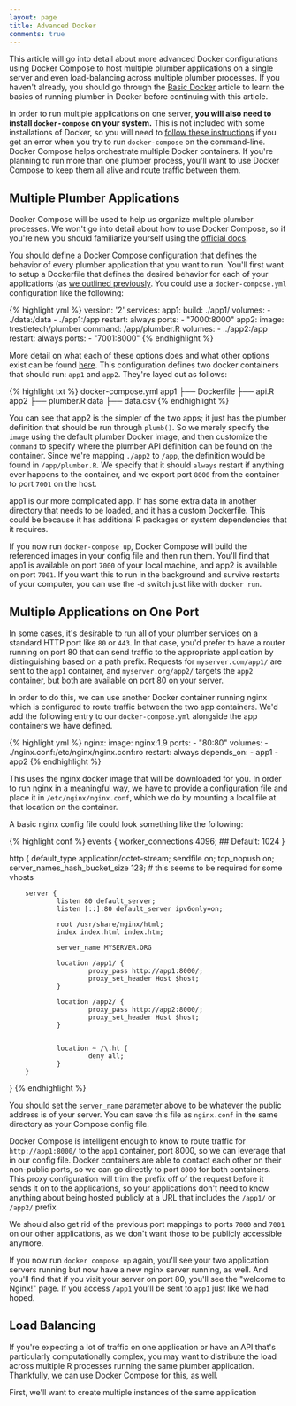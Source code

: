 ```yaml
---
layout: page
title: Advanced Docker
comments: true
---
```


<div class="row"><div class="col-sm-8" markdown="1">

This article will go into detail about more advanced Docker configurations using Docker Compose to host multiple plumber applications on a single server and even load-balancing across multiple plumber processes. If you haven't already, you should go through the [Basic Docker](./docker) article to learn the basics of running plumber in Docker before continuing with this article.

In order to run multiple applications on one server, **you will also need to install `docker-compose` on your system.** This is not included with some installations of Docker, so you will need to [follow these instructions](https://docs.docker.com/compose/install/) if you get an error when you try to run `docker-compose` on the command-line. Docker Compose helps orchestrate multiple Docker containers. If you're planning to run more than one plumber process, you'll want to use Docker Compose to keep them all alive and route traffic between them.

## Multiple Plumber Applications

Docker Compose will be used to help us organize multiple plumber processes. We won't go into detail about how to use Docker Compose, so if you're new you should familiarize yourself using the [official docs](https://docs.docker.com/compose). 

You should define a Docker Compose configuration that defines the behavior of every plumber application that you want to run. You'll first want to setup a Dockerfile that defines the desired behavior for each of your applications (as [we outlined previously](./docker#custom-dockerfiles). You could use a `docker-compose.yml` configuration like the following:

{% highlight yml %}
version: '2'
services:
  app1:
    build: ./app1/
    volumes:
     - ./data:/data
     - ./app1:/app
    restart: always
    ports:
     - "7000:8000"
  app2:
    image: trestletech/plumber
    command: /app/plumber.R
    volumes:
     - ../app2:/app
    restart: always
    ports:
     - "7001:8000"
{% endhighlight %}

More detail on what each of these options does and what other options exist can be found [here](https://docs.docker.com/compose/compose-file/). This configuration defines two docker containers that should run: `app1` and `app2`. They're layed out as follows:

{% highlight txt %}
docker-compose.yml
app1
├── Dockerfile
├── api.R
app2
├── plumber.R
data
├── data.csv
{% endhighlight %}

You can see that app2 is the simpler of the two apps; it just has the plumber definition that should be run through `plumb()`. So we merely specify the `image` using the default plumber Docker image, and then customize the `command` to specify where the plumber API definition can be found on the container. Since we're mapping `./app2` to `/app`, the definition would be found in `/app/plumber.R`. We specify that it should `always` restart if anything ever happens to the container, and we export port `8000` from the container to port `7001` on the host.

app1 is our more complicated app. If has some extra data in another directory that needs to be loaded, and it has a custom Dockerfile. This could be because it has additional R packages or system dependencies that it requires.

If you now run `docker-compose up`, Docker Compose will build the referenced images in your config file and then run them. You'll find that app1 is available on port `7000` of your local machine, and app2 is available on port `7001`. If you want this to run in the background and survive restarts of your computer, you can use the `-d` switch just like with `docker run`. 

## Multiple Applications on One Port

In some cases, it's desirable to run all of your plumber services on a standard HTTP port like `80` or `443`. In that case, you'd prefer to have a router running on port 80 that can send traffic to the appropriate application by distinguishing based on a path prefix. Requests for `myserver.com/app1/` are sent to the `app1` container, and `myserver.org/app2/` targets the `app2` container, but both are available on port 80 on your server.

In order to do this, we can use another Docker container running nginx which is configured to route traffic between the two app containers. We'd add the following entry to our `docker-compose.yml` alongside the app containers we have defined.

{% highlight yml %}
  nginx:
    image: nginx:1.9
    ports:
     - "80:80"
    volumes:
     - ./nginx.conf:/etc/nginx/nginx.conf:ro
    restart: always
    depends_on:
     - app1
     - app2
{% endhighlight %}

This uses the nginx docker image that will be downloaded for you. In order to run nginx in a meaningful way, we have to provide a configuration file and place it in `/etc/nginx/nginx.conf`, which we do by mounting a local file at that location on the container. 

A basic nginx config file could look something like the following:


{% highlight conf %}
events {
  worker_connections  4096;  ## Default: 1024
}

http {
        default_type application/octet-stream;
        sendfile     on;
        tcp_nopush   on;
        server_names_hash_bucket_size 128; # this seems to be required for some vhosts

        server {
                listen 80 default_server;
                listen [::]:80 default_server ipv6only=on;

                root /usr/share/nginx/html;
                index index.html index.htm;

                server_name MYSERVER.ORG

                location /app1/ {
                        proxy_pass http://app1:8000/;
                        proxy_set_header Host $host;
                }

                location /app2/ {
                        proxy_pass http://app2:8000/;
                        proxy_set_header Host $host;
                }


                location ~ /\.ht {
                        deny all;
                }
        }
}
{% endhighlight %}

You should set the `server_name` parameter above to be whatever the public address is of your server. You can save this file as `nginx.conf` in the same directory as your Compose config file.

Docker Compose is intelligent enough to know to route traffic for `http://app1:8000/` to the `app1` container, port 8000, so we can leverage that in our config file. Docker containers are able to contact each other on their non-public ports, so we can go directly to port `8000` for both containers. This proxy configuration will trim the prefix off of the request before it sends it on to the applications, so your applications don't need to know anything about being hosted publicly at a URL that includes the `/app1/` or `/app2/` prefix

We should also get rid of the previous port mappings to ports `7000` and `7001` on our other applications, as we don't want those to be publicly accessible anymore.

If you now run `docker compose up` again, you'll see your two application servers running but now have a new nginx server running, as well. And you'll find that if you visit your server on port 80, you'll see the "welcome to Nginx!" page. If you access `/app1` you'll be sent to `app1` just like we had hoped. 

## Load Balancing

If you're expecting a lot of traffic on one application or have an API that's particularly computationally complex, you may want to distribute the load across multiple R processes running the same plumber application. Thankfully, we can use Docker Compose for this, as well.

First, we'll want to create multiple instances of the same application


</div>
